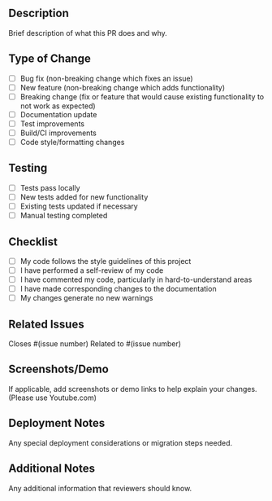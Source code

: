 ## Description
Brief description of what this PR does and why.

## Type of Change
- [ ] Bug fix (non-breaking change which fixes an issue)
- [ ] New feature (non-breaking change which adds functionality)
- [ ] Breaking change (fix or feature that would cause existing functionality to not work as expected)
- [ ] Documentation update
- [ ] Test improvements
- [ ] Build/CI improvements
- [ ] Code style/formatting changes

## Testing
- [ ] Tests pass locally
- [ ] New tests added for new functionality
- [ ] Existing tests updated if necessary
- [ ] Manual testing completed

## Checklist
- [ ] My code follows the style guidelines of this project
- [ ] I have performed a self-review of my code
- [ ] I have commented my code, particularly in hard-to-understand areas
- [ ] I have made corresponding changes to the documentation
- [ ] My changes generate no new warnings

## Related Issues
Closes #(issue number)
Related to #(issue number)

## Screenshots/Demo
If applicable, add screenshots or demo links to help explain your changes. (Please use Youtube.com)

## Deployment Notes
Any special deployment considerations or migration steps needed.

## Additional Notes
Any additional information that reviewers should know.
